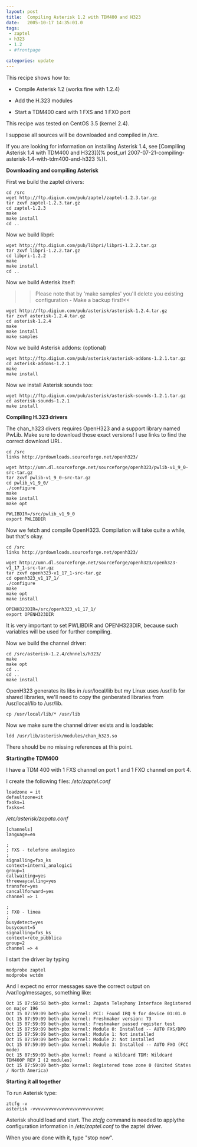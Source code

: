 ```yaml
---
layout: post
title:  Compiling Asterisk 1.2 with TDM400 and H323
date:   2005-10-17 14:35:01.0
tags:
 - zaptel
 - h323
 - 1.2
 - #frontpage

categories: update
---
```


This recipe shows how to:

* Compile Asterisk 1.2 (works fine with 1.2.4)

* Add the H.323 modules

* Start a TDM400 card with 1 FXS and 1 FXO port

This recipe was tested on CentOS 3.5 (kernel 2.4).

I suppose all sources will be downloaded and compiled in */src*.

If you are looking for information on installing Asterisk 1.4, see [Compiling Asterisk 1.4 with TDM400 and H323]({% post_url 2007-07-21-compiling-asterisk-1.4-with-tdm400-and-h323 %}).

**Downloading and compiling Asterisk**

First we build the zaptel drivers:
    
    cd /src
    wget http://ftp.digium.com/pub/zaptel/zaptel-1.2.3.tar.gz
    tar zxvf zaptel-1.2.3.tar.gz
    cd zaptel-1.2.3
    make
    make install
    cd ..


Now we build libpri:
    
    wget http://ftp.digium.com/pub/libpri/libpri-1.2.2.tar.gz
    tar zxvf libpri-1.2.2.tar.gz
    cd libpri-1.2.2
    make
    make install
    cd ..


Now we build Asterisk itself:
>>Please note that by 'make samples' you'll delete you existing configuration - Make a backup first!<<
    
    wget http://ftp.digium.com/pub/asterisk/asterisk-1.2.4.tar.gz
    tar zxvf asterisk-1.2.4.tar.gz
    cd asterisk-1.2.4
    make
    make install
    make samples


Now we build Asterisk addons: (optional)
    
    wget http://ftp.digium.com/pub/asterisk/asterisk-addons-1.2.1.tar.gz
    cd asterisk-addons-1.2.1
    make
    make install


Now we install Asterisk sounds too:
    
    wget http://ftp.digium.com/pub/asterisk/asterisk-sounds-1.2.1.tar.gz
    cd asterisk-sounds-1.2.1
    make install


**Compiling H.323 drivers**

The chan_h323 divers requires OpenH323 and a support library named PwLib. Make sure to download those exact versions! I use links to find the correct download URL.

    
    cd /src
    links http://prdownloads.sourceforge.net/openh323/
    
    wget http://umn.dl.sourceforge.net/sourceforge/openh323/pwlib-v1_9_0-src-tar.gz
    tar zxvf pwlib-v1_9_0-src-tar.gz
    cd pwlib_v1_9_0/
    ./configure
    make
    make install
    make opt
    
    PWLIBDIR=/src/pwlib_v1_9_0
    export PWLIBDIR


Now we fetch and compile OpenH323. Compilation will take quite a while, but that's okay.
    
    cd /src
    links http://prdownloads.sourceforge.net/openh323/
    
    wget http://umn.dl.sourceforge.net/sourceforge/openh323/openh323-v1_17_1-src-tar.gz
    tar zxvf openh323-v1_17_1-src-tar.gz
    cd openh323_v1_17_1/
    ./configure
    make
    make opt
    make install
    
    OPENH323DIR=/src/openh323_v1_17_1/
    export OPENH323DIR

It is very important to set PWLIBDIR and OPENH323DIR, because such variables will be used for further compiling.

Now we build the channel driver:
    
    cd /src/asterisk-1.2.4/chnnels/h323/
    make
    make opt
    cd ..
    cd ..
    make install


OpenH323 generates its libs in /usr/local/lib but my Linux uses /usr/lib for shared libraries, we'll need to copy the genberated libraries from /usr/local/lib to /usr/lib.
    
    cp /usr/local/lib/* /usr/lib


Now we make sure the channel driver exists and is loadable:
    
    ldd /usr/lib/asterisk/modules/chan_h323.so


There should be no missing references at this point.


**Startingthe TDM400**

I have a TDM 400 with 1 FXS channel on port 1 and 1 FXO channel on port 4.

I create the following files:
*/etc/zaptel.conf*
    
    loadzone = it
    defaultzone=it
    fxoks=1
    fxsks=4


*/etc/asterisk/zapata.conf*
    
    [channels]
    language=en
    
    ;
    ; FXS - telefono analogico
    ;
    signalling=fxo_ks
    context=interni_analogici
    group=1
    callwaiting=yes
    threewaycalling=yes
    transfer=yes
    cancallforward=yes
    channel => 1
    
    ;
    ; FXO - linea
    ;
    busydetect=yes
    busycount=5
    signalling=fxs_ks
    context=rete_pubblica
    group=2
    channel => 4


I start the driver by typing
    
    modprobe zaptel
    modprobe wctdm

And I expect no error messages save the correct output on /var/log/messages, something like:
    
    Oct 15 07:58:58 beth-pbx kernel: Zapata Telephony Interface Registered on major 196
    Oct 15 07:59:09 beth-pbx kernel: PCI: Found IRQ 9 for device 01:01.0
    Oct 15 07:59:09 beth-pbx kernel: Freshmaker version: 73
    Oct 15 07:59:09 beth-pbx kernel: Freshmaker passed register test
    Oct 15 07:59:09 beth-pbx kernel: Module 0: Installed -- AUTO FXS/DPO
    Oct 15 07:59:09 beth-pbx kernel: Module 1: Not installed
    Oct 15 07:59:09 beth-pbx kernel: Module 2: Not installed
    Oct 15 07:59:09 beth-pbx kernel: Module 3: Installed -- AUTO FXO (FCC mode)
    Oct 15 07:59:09 beth-pbx kernel: Found a Wildcard TDM: Wildcard TDM400P REV I (2 modules)
    Oct 15 07:59:09 beth-pbx kernel: Registered tone zone 0 (United States / North America)


**Starting it all together**

To run Asterisk type:
    
    ztcfg -v
    asterisk -vvvvvvvvvvvvvvvvvvvvvvvvvvc


Asterisk should load and start.
The *ztcfg* command is needed to applythe configuration information in */etc/zaptel.conf* to the zaptel driver.

When you are done with it, type "stop now".


